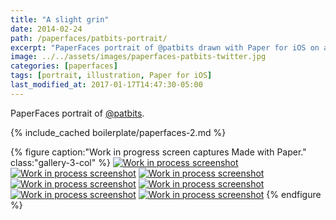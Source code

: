 ```yaml
---
title: "A slight grin"
date: 2014-02-24
path: /paperfaces/patbits-portrait/
excerpt: "PaperFaces portrait of @patbits drawn with Paper for iOS on an iPad."
image: ../../assets/images/paperfaces-patbits-twitter.jpg
categories: [paperfaces]
tags: [portrait, illustration, Paper for iOS]
last_modified_at: 2017-01-17T14:47:30-05:00
---
```


PaperFaces portrait of [@patbits](https://twitter.com/patbits).

{% include_cached boilerplate/paperfaces-2.md %}

{% figure caption:"Work in progress screen captures Made with Paper." class:"gallery-3-col" %}
[![Work in process screenshot](../../assets/images/paperfaces-patbits-process-1-600.jpg)](../../assets/images/paperfaces-patbits-process-1-lg.jpg)
[![Work in process screenshot](../../assets/images/paperfaces-patbits-process-2-600.jpg)](../../assets/images/paperfaces-patbits-process-2-lg.jpg)
[![Work in process screenshot](../../assets/images/paperfaces-patbits-process-3-600.jpg)](../../assets/images/paperfaces-patbits-process-3-lg.jpg)
[![Work in process screenshot](../../assets/images/paperfaces-patbits-process-4-600.jpg)](../../assets/images/paperfaces-patbits-process-4-lg.jpg)
[![Work in process screenshot](../../assets/images/paperfaces-patbits-process-5-600.jpg)](../../assets/images/paperfaces-patbits-process-5-lg.jpg)
[![Work in process screenshot](../../assets/images/paperfaces-patbits-process-6-600.jpg)](../../assets/images/paperfaces-patbits-process-6-lg.jpg)
[![Work in process screenshot](../../assets/images/paperfaces-patbits-process-7-600.jpg)](../../assets/images/paperfaces-patbits-process-7-lg.jpg)
{% endfigure %}
